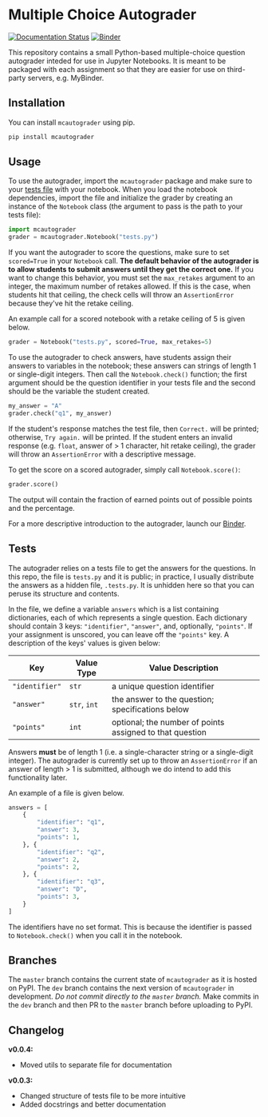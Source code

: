 # Multiple Choice Autograder

[![Documentation Status](https://readthedocs.org/projects/mcautograder/badge/?version=latest)](https://mcautograder.readthedocs.io/en/latest/?badge=latest)
 [![Binder](https://mybinder.org/badge_logo.svg)](https://mybinder.org/v2/gh/chrispyles/mcautograder/master?filepath=demo/mcautograder-demo.ipynb)

This repository contains a small Python-based multiple-choice question autograder inteded for use in Jupyter Notebooks. It is meant to be packaged with each assignment so that they are easier for use on third-party servers, e.g. MyBinder.

## Installation

You can install `mcautograder` using pip.

```bash
pip install mcautograder
```

## Usage

To use the autograder, import the `mcautograder` package and make sure to your [tests file](#tests) with your notebook. When you load the notebook dependencies, import the file and initialize the grader by creating an instance of the `Notebook` class (the argument to pass is the path to your tests file):

```python
import mcautograder
grader = mcautograder.Notebook("tests.py")
```

If you want the autograder to score the questions, make sure to set `scored=True` in your `Notebook` call. **The default behavior of the autograder is to allow students to submit answers until they get the correct one.** If you want to change this behavior, you must set the `max_retakes` argument to an integer, the maximum number of retakes allowed. If this is the case, when students hit that ceiling, the check cells will throw an `AssertionError` because they've hit the retake ceiling.

An example call for a scored notebook with a retake ceiling of 5 is given below.

```python
grader = Notebook("tests.py", scored=True, max_retakes=5)
```

To use the autograder to check answers, have students assign their answers to variables in the notebook; these answers can strings of length 1 or single-digit integers. Then call the `Notebook.check()` function; the first argument should be the question identifier in your tests file and the second should be the variable the student created.

```python
my_answer = "A"
grader.check("q1", my_answer)
```

If the student's response matches the test file, then `Correct.` will be printed; otherwise, `Try again.` will be printed. If the student enters an invalid response (e.g. `float`, answer of > 1 character, hit retake ceiling), the grader will throw an `AssertionError` with a descriptive message.

To get the score on a scored autograder, simply call `Notebook.score()`:

```python
grader.score()
```

The output will contain the fraction of earned points out of possible points and the percentage.

For a more descriptive introduction to the autograder, launch our [Binder](https://mybinder.org/v2/gh/chrispyles/mcautograder/master?filepath=demo/mcautograder-demo.ipynb).

<div id="tests"></div>

## Tests

The autograder relies on a tests file to get the answers for the questions. In this repo, the file is `tests.py` and it is public; in practice, I usually distribute the answers as a hidden file, `.tests.py`. It is unhidden here so that you can peruse its structure and contents.

In the file, we define a variable `answers` which is a list containing dictionaries, each of which represents a single question. Each dictionary should contain 3 keys: `"identifier"`, `"answer"`, and, optionally, `"points"`. If your assignment is unscored, you can leave off the `"points"` key. A description of the keys' values is given below:

| Key | Value Type | Value Description |
|-----|-----|-----|
| `"identifier"` | `str` | a unique question identifier |
| `"answer"` | `str`, `int` | the answer to the question; specifications below |
| `"points"` | `int` | optional; the number of points assigned to that question |

Answers **must** be of length 1 (i.e. a single-character string or a single-digit integer). The autograder is currently set up to throw an `AssertionError` if an answer of length > 1 is submitted, although we do intend to add this functionality later.

An example of a file is given below.

```python
answers = [
	{
		"identifier": "q1",
		"answer": 3,
		"points": 1,
	}, {
		"identifier": "q2",
		"answer": 2,
		"points": 2,
	}, {
		"identifier": "q3",
		"answer": "D",
		"points": 3,
	}
]
```

The identifiers have no set format. This is because the identifier is passed to `Notebook.check()` when you call it in the notebook.

## Branches

The `master` branch contains the current state of `mcautograder` as it is hosted on PyPI. The `dev` branch contains the next version of `mcautograder` in development. _Do not commit directly to the `master` branch._ Make commits in the `dev` branch and then PR to the `master` branch before uploading to PyPI.

## Changelog

**v0.0.4:**

* Moved utils to separate file for documentation

**v0.0.3:**

* Changed structure of tests file to be more intuitive
* Added docstrings and better documentation